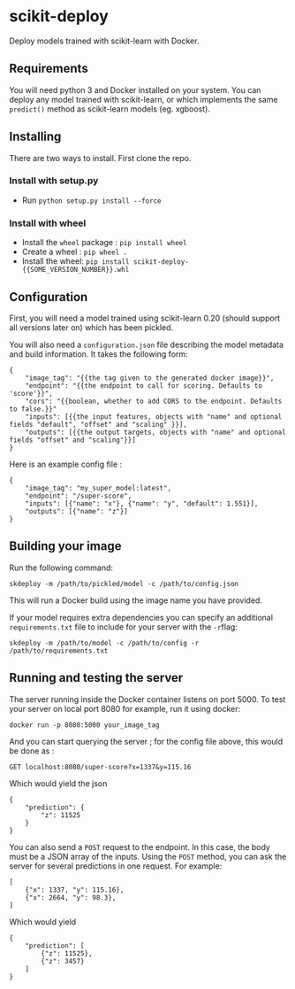 # scikit-deploy

Deploy models trained with scikit-learn with Docker.

## Requirements

You will need python 3 and Docker installed on your system.
You can deploy any model trained with scikit-learn, or which implements the same `predict()` method as scikit-learn models (eg. xgboost).

## Installing

There are two ways to install. First clone the repo.

### Install with setup.py

- Run `python setup.py install --force`

### Install with wheel

- Install the `wheel` package : `pip install wheel`
- Create a wheel : `pip wheel .`
- Install the wheel: `pip install scikit-deploy-{{SOME_VERSION_NUMBER}}.whl`

## Configuration

First, you will need a model trained using scikit-learn 0.20 (should support all versions later on) which has been pickled.

You will also need a `configuration.json` file describing the model metadata and build information.
It takes the following form:

```
{
    "image_tag": "{{the tag given to the generated docker image}}",
    "endpoint": "{{the endpoint to call for scoring. Defaults to 'score'}}",
    "cors": "{{boolean, whether to add CORS to the endpoint. Defaults to false.}}"
    "inputs": [{{the input features, objects with "name" and optional fields "default", "offset" and "scaling" }}],
    "outputs": [{{the output targets, objects with "name" and optional fields "offset" and "scaling"}}]
}
```

Here is an example config file :

```
{
    "image_tag": "my_super_model:latest",
    "endpoint": "/super-score",
    "inputs": [{"name": "x"}, {"name": "y", "default": 1.551}],
    "outputs": [{"name": "z"}]
}
```

## Building your image

Run the following command:

`skdeploy -m /path/to/pickled/model -c /path/to/config.json`

This will run a Docker build using the image name you have provided.

If your model requires extra dependencies you can specify an additional `requirements.txt` file to include
for your server with the `-r`flag:

`skdeploy -m /path/to/model -c /path/to/config -r /path/to/requirements.txt`

## Running and testing the server

The server running inside the Docker container listens on port 5000.
To test your server on local port 8080 for example, run it using docker:

`docker run -p 8080:5000 your_image_tag`

And you can start querying the server ; for the config file above, this would be done as :

`GET localhost:8080/super-score?x=1337&y=115.16`

Which would yield the json

```
{
    "prediction": {
        "z": 11525
    }
}
```

You can also send a `POST` request to the endpoint. In this case, the body must be a JSON array of the inputs. Using the `POST` method, you can ask the server for several predictions in one request. For example:

```
[
    {"x": 1337, "y": 115.16},
    {"x": 2664, "y": 98.3},
]
```

Which would yield

```
{
    "prediction": [
        {"z": 11525},
        {"z": 3457}
    ]
}
```
